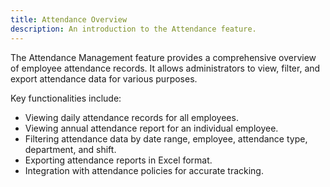 ```yaml
---
title: Attendance Overview
description: An introduction to the Attendance feature.
---
```


The Attendance Management feature provides a comprehensive overview of employee attendance records. It allows administrators to view, filter, and export attendance data for various purposes.

Key functionalities include:

-   Viewing daily attendance records for all employees.
-   Viewing annual attendance report for an individual employee.
-   Filtering attendance data by date range, employee, attendance type, department, and shift.
-   Exporting attendance reports in Excel format.
-   Integration with attendance policies for accurate tracking.
